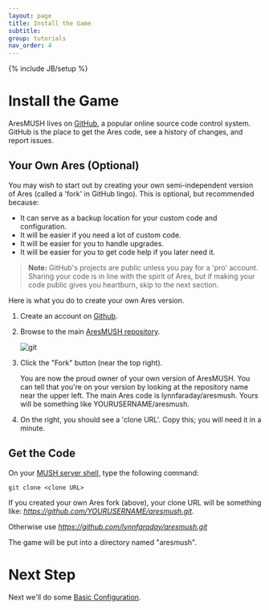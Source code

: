 ```yaml
---
layout: page
title: Install the Game
subtitle: 
group: tutorials
nav_order: 4
---
```

{% include JB/setup %}

# Install the Game

AresMUSH lives on [GitHub](https://github.com/lynnfaraday/aresmush), a popular online source code control system.  GitHub is the place to get the Ares code, see a history of changes, and report issues.

## Your Own Ares (Optional)

You may wish to start out by creating your own semi-independent version of Ares (called a 'fork' in GitHub lingo).  This is optional, but recommended because:

* It can serve as a backup location for your custom code and configuration.
* It will be easier if you need a lot of custom code.
* It will be easier for you to handle upgrades.
* It will be easier for you to get code help if you later need it.

> **Note:** GitHub's projects are public unless you pay for a 'pro' account.  Sharing your code is in line with the spirit of Ares, but if making your code public gives you heartburn, skip to the next section.

Here is what you do to create your own Ares version.

1. Create an account on [Github](https://www.github.com).
2. Browse to the main [AresMUSH repository](https://github.com/lynnfaraday/aresmush).

    ![git]({{site.siteroot}}assets/git.png)

3. Click the "Fork" button (near the top right).
    
    You are now the proud owner of your own version of AresMUSH.  You can tell that you're on your version by looking at the repository name near the upper left.  The main Ares code is lynnfaraday/aresmush.  Yours will be something like  YOURUSERNAME/aresmush.    
4. On the right, you should see a 'clone URL'. Copy this; you will need it in a minute.

## Get the Code

On your [MUSH server shell]({{site.siteroot}}tutorials/server-connect.html), type the following command:

    git clone <clone URL>

If you created your own Ares fork (above), your clone URL will be something like:  *https://github.com/YOURUSERNAME/aresmush.git*.   

Otherwise use *https://github.com/lynnfaraday/aresmush.git*

The game will be put into a directory named "aresmush".

# Next Step

Next we'll do some [Basic Configuration]({{site.siteroot}}tutorials/basic-config.html).